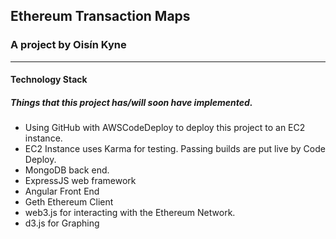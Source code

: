 ## Ethereum Transaction Maps
### A project by Oisín Kyne
_________
#### Technology Stack
##### Things that this project has/will soon have implemented.
* Using GitHub with AWSCodeDeploy to deploy this project to an EC2 instance.
* EC2 Instance uses Karma for testing. Passing builds are put live by Code Deploy.
* MongoDB back end.
* ExpressJS web framework
* Angular Front End
* Geth Ethereum Client
* web3.js for interacting with the Ethereum Network.
* d3.js for Graphing

 

